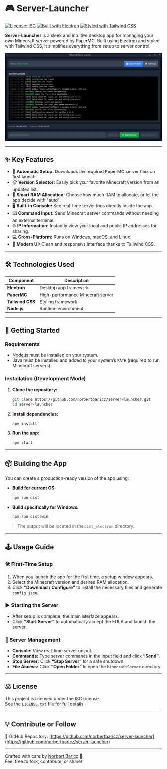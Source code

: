 # 🎮 Server-Launcher

[![License: ISC](https://img.shields.io/badge/License-ISC-blue.svg)](https://opensource.org/licenses/ISC)
[![Built with Electron](https://img.shields.io/badge/Built_with-Electron-47848F?logo=electron&logoColor=white)](https://www.electronjs.org/)
[![Styled with Tailwind CSS](https://img.shields.io/badge/Styled_with-Tailwind_CSS-38B2AC?logo=tailwind-css&logoColor=white)](https://tailwindcss.com/)

**Server-Launcher** is a sleek and intuitive desktop app for managing your own Minecraft server powered by PaperMC. Built using Electron and styled with Tailwind CSS, it simplifies everything from setup to server control.

![Server Launcher Screenshot](https://raw.githubusercontent.com/norbertbaricz/server-launcher/main/build/screenshot.png)

---

## ✨ Key Features

- 🚀 **Automatic Setup:** Downloads the required PaperMC server files on first launch.
- 📋 **Version Selector:** Easily pick your favorite Minecraft version from an updated list.
- 🧠 **Smart RAM Allocation:** Choose how much RAM to allocate, or let the app decide with "auto".
- 🖥️ **Built-in Console:** See real-time server logs directly inside the app.
- ⌨️ **Command Input:** Send Minecraft server commands without needing an external terminal.
- 🌐 **IP Information:** Instantly view your local and public IP addresses for sharing.
- 💻 **Cross-Platform:** Runs on Windows, macOS, and Linux.
- 🎨 **Modern UI:** Clean and responsive interface thanks to Tailwind CSS.

---

## 🛠️ Technologies Used

| Component     | Description |
|---------------|-------------|
| **Electron**  | Desktop app framework |
| **PaperMC**   | High-performance Minecraft server |
| **Tailwind CSS** | Styling framework |
| **Node.js**   | Runtime environment |

---

## 🚀 Getting Started

### Requirements

- [Node.js](https://nodejs.org/) must be installed on your system.
- Java must be installed and added to your system’s `PATH` (required to run Minecraft servers).

### Installation (Development Mode)

1. **Clone the repository:**
    ```bash
    git clone https://github.com/norbertbaricz/server-launcher.git
    cd server-launcher
    ```

2. **Install dependencies:**
    ```bash
    npm install
    ```

3. **Run the app:**
    ```bash
    npm start
    ```

---

## 📦 Building the App

You can create a production-ready version of the app using:

- **Build for current OS:**
    ```bash
    npm run dist
    ```

- **Build specifically for Windows:**
    ```bash
    npm run dist:win
    ```

> The output will be located in the `dist_electron` directory.

---

## 🕹️ Usage Guide

### 🛠️ First-Time Setup

1. When you launch the app for the first time, a setup window appears.
2. Select the Minecraft version and desired RAM allocation.
3. Click **“Download / Configure”** to install the necessary files and generate `config.json`.

### ▶️ Starting the Server

- After setup is complete, the main interface appears.
- Click **“Start Server”** to automatically accept the EULA and launch the server.

### 🧰 Server Management

- **Console:** View real-time server output.
- **Commands:** Type server commands in the input field and click **“Send”**.
- **Stop Server:** Click **“Stop Server”** for a safe shutdown.
- **File Access:** Click **“Open Folder”** to open the `MinecraftServer` directory.

---

## ⚖️ License

This project is licensed under the ISC License.  
See the [`LICENSE.txt`](./LICENSE.txt) file for full details.

---

## 💡 Contribute or Follow

📁 GitHub Repository: [https://github.com/norbertbaricz/server-launcher](https://github.com/norbertbaricz/server-launcher)

---

Crafted with care by [Norbert Baricz](https://github.com/norbertbaricz) 🐺  
Feel free to fork, contribute, or share!
